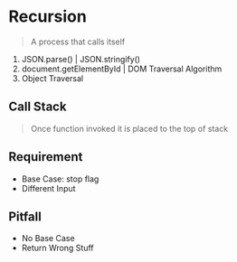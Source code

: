 # Recursion
> A process that calls itself

1. JSON.parse() | JSON.stringify()
2. document.getElementById | DOM Traversal Algorithm
3. Object Traversal

## Call Stack
> Once function invoked it is placed to the top of stack

## Requirement
- Base Case: stop flag
- Different Input

## Pitfall
- No Base Case
- Return Wrong Stuff